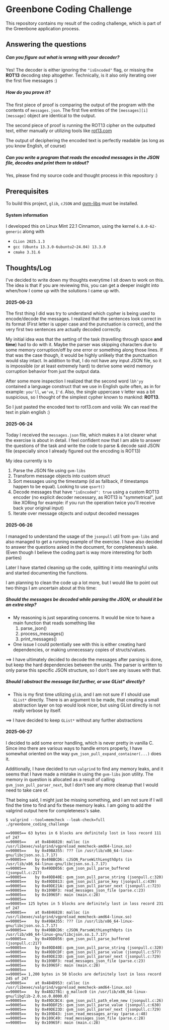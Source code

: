 # Greenbone Coding Challenge

This repository contains my result of the coding challenge, which is part of
the Greenbone application process.

## Answering the questions

##### Can you figure out what is wrong with your decoder?

Yes! The decoder is either ignoring the `"isEncoded"` flag, or missing the **ROT13**
decoding step altogether. Technically, is it also only iterating over the first
five messages :)


##### How do you prove it?

The first piece of proof is comparing the output of the program with the contents of
`messages.json`. The first five entries of the `[messages][i][message]` object
are identical to the output.

The second piece of proof is running the ROT13 cipher on the outputted text, either
manually or utilizing tools like [rot13.com](https://rot13.com/)

The output of deciphering the encoded text is perfectly readable
(as long as you know English, of course)


##### Can you write a program that reads the encoded messages in the JSON file, decodes and print them to stdout?

Yes, please find my source code and thought process in this repository :)


## Prerequisites

To build this project, `glib`, `cJSON` and [gvm-libs](https://github.com/greenbone/gvm-libs) must be installed.

#### System information

I developed this on Linux Mint 22.1 Cinnamon, using the kernel `6.8.0-62-generic`
along with
- `CLion 2025.1.3`
- `gcc (Ubuntu 13.3.0-6ubuntu2~24.04) 13.3.0`
- `cmake 3.31.6`


## Thoughts/Log

I've decided to write down my thoughts everytime I sit down to work on this.
The idea is that if you are reviewing this, you can get a deeper insight into when/how I come
up with the solutions I came up with.

#### 2025-06-23
The first thing I did was try to understand which cypher is being used
to encode/decode the messages.
I realized that the sentences look correct in its format (First letter is upper case and the punctuation is correct),
and the very first two sentences are actually decoded correctly.

My initial idea was that the setting of the task (travelling through space **and time**) had to do with it.
Maybe the parser was skipping characters due to some memory corruption/off by one error or something along those lines.
If that was the case though, it would be highly unlikely that the punctuation would stay intact.
In addition to that, I do not have any input JSON file, so it is impossible (or at least extremely hard) to derive some weird memory corruption
behavior from just the output data.

After some more inspection I realized that the second word `lbh'yy` contained a language construct
that we use in English quite often, as in for example: `you'll`, `we've`, `I'd`.
Also, the single uppercase `V` letter was a bit suspicious, so I thought of the simplest cypher known to mankind: **ROT13**.

So I just pasted the encoded text to rot13.com and voilá: We can read the text in plain english :)

#### 2025-06-24
Today I received the `messages.json` file, which makes it a lot clearer what
the exercise is about in detail. I feel confident now that I am able
to answer the questions of the task and write the code to parse & decode said JSON file
(especially since I already figured out the encoding is ROT13)

My idea currently is to
1. Parse the JSON file using `gvm-libs`
2. Transform message objects into custom struct
3. Sort messages using the timestamp (id as fallback, if timestamps happen to be equal). Looking to use `qsort()`
4. Decode messages that have `"isEncoded": true` using a custom ROT13 encoder
(no explicit decoder necessary, as ROT13 is "symmetrical", just like XORing for example: if you run the operation twice you'll receive back your original input)
5. Iterate over message objects and output decoded messages

#### 2025-06-26
I managed to understand the usage of the `jsonpull` util from `gvm-libs` and also managed to
get a running example of the exercise.
I have also decided to answer the questions asked in the document, for completeness’s sake. (Even though I believe the
coding part is way more interesting for both parties)

Later I have started cleaning up the code, splitting it into meaningful units and started documenting the functions.

I am planning to clean the code up a lot more, but I would like to point out two things I am uncertain about at this
time:

##### Should the messages be decoded while parsing the JSON, or should it be an extra step?

- My reasoning is just separating concerns. It would be nice to have a main function that
reads something like
  1. parse_json()
  2. process_messages()
  3. print_messages()
- One issue I could potentially see with this is either creating hard dependencies,
or making unnecessary copies of structs/values.

==> I have ultimately decided to decode the messages after parsing is done, but keep the hard
dependencies between the units. The parser is written to only parse this specific JSON structure,
so I don't see any issues with that.

##### Should I abstract the message list further, or use GList* directly?

- This is my first time utilizing `glib`, and I am not sure if I should use `GList*` directly.
There is an argument to be made, that creating a small abstraction layer on top would look nicer,
but using GList directly is not really verbose by itself.

==> I have decided to keep `GList*` without any further abstractions


#### 2025-06-27

I decided to add some error handling, which is never pretty in vanilla C.
Since imo there are various ways to handle errors properly, I have somewhat oriented
on the way `gvm_json_pull_expand_container(...)` does it.

Additionally, I have decided to run `valgrind` to find any memory leaks, and it seems
that I have made a mistake in using the `gvm-libs` json utility.
The memory in question is allocated as a result of calling `gvm_json_pull_parser_next`,
but I don't see any more cleanup that I would need to take care of.

That being said, I might just be missing something, and I am not sure if I will find the time to find and fix
these memory leaks.
I am going to add the valgrind output here for completeness's sake.

```
$ valgrind --tool=memcheck --leak-check=full ./greenbone_coding_challenge

==90005== 63 bytes in 6 blocks are definitely lost in loss record 111 of 247
==90005==    at 0x4846828: malloc (in /usr/libexec/valgrind/vgpreload_memcheck-amd64-linux.so)
==90005==    by 0x49BA355: ??? (in /usr/lib/x86_64-linux-gnu/libcjson.so.1.7.17)
==90005==    by 0x49BBCD6: cJSON_ParseWithLengthOpts (in /usr/lib/x86_64-linux-gnu/libcjson.so.1.7.17)
==90005==    by 0x49DD056: gvm_json_pull_parse_buffered (jsonpull.c:217)
==90005==    by 0x49DD40E: gvm_json_pull_parse_string (jsonpull.c:320)
==90005==    by 0x49DD813: gvm_json_pull_parse_key (jsonpull.c:439)
==90005==    by 0x49DE21A: gvm_json_pull_parser_next (jsonpull.c:723)
==90005==    by 0x109BF3: read_messages_json_file (parse.c:23)
==90005==    by 0x10965F: main (main.c:28)
==90005== 
==90005== 125 bytes in 5 blocks are definitely lost in loss record 231 of 247
==90005==    at 0x4846828: malloc (in /usr/libexec/valgrind/vgpreload_memcheck-amd64-linux.so)
==90005==    by 0x49BA355: ??? (in /usr/lib/x86_64-linux-gnu/libcjson.so.1.7.17)
==90005==    by 0x49BBCD6: cJSON_ParseWithLengthOpts (in /usr/lib/x86_64-linux-gnu/libcjson.so.1.7.17)
==90005==    by 0x49DD056: gvm_json_pull_parse_buffered (jsonpull.c:217)
==90005==    by 0x49DD40E: gvm_json_pull_parse_string (jsonpull.c:320)
==90005==    by 0x49DDCDF: gvm_json_pull_parse_value (jsonpull.c:577)
==90005==    by 0x49DE23D: gvm_json_pull_parser_next (jsonpull.c:729)
==90005==    by 0x109BF3: read_messages_json_file (parse.c:23)
==90005==    by 0x10965F: main (main.c:28)
==90005== 
==90005== 1,200 bytes in 50 blocks are definitely lost in loss record 245 of 247
==90005==    at 0x484D953: calloc (in /usr/libexec/valgrind/vgpreload_memcheck-amd64-linux.so)
==90005==    by 0x48D27B1: g_malloc0 (in /usr/lib/x86_64-linux-gnu/libglib-2.0.so.0.8000.0)
==90005==    by 0x49DCBC4: gvm_json_pull_path_elem_new (jsonpull.c:26)
==90005==    by 0x49DDF25: gvm_json_pull_parse_value (jsonpull.c:630)
==90005==    by 0x49DE23D: gvm_json_pull_parser_next (jsonpull.c:729)
==90005==    by 0x109D43: json_read_messages_array (parse.c:48)
==90005==    by 0x109C49: read_messages_json_file (parse.c:28)
==90005==    by 0x10965F: main (main.c:28)
```

